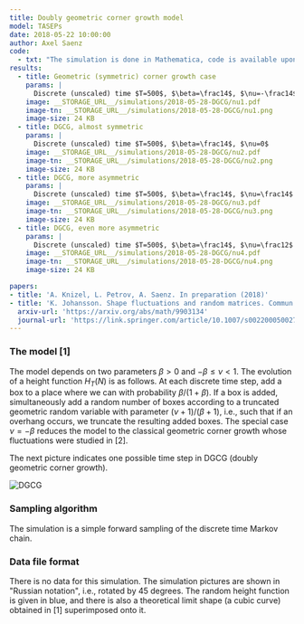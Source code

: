 ```yaml
---
title: Doubly geometric corner growth model
model: TASEPs
date: 2018-05-22 10:00:00
author: Axel Saenz
code:
  - txt: "The simulation is done in Mathematica, code is available upon request"
results:
  - title: Geometric (symmetric) corner growth case
    params: |
      Discrete (unscaled) time $T=500$, $\beta=\frac14$, $\nu=-\frac14$
    image: __STORAGE_URL__/simulations/2018-05-28-DGCG/nu1.pdf
    image-tn: __STORAGE_URL__/simulations/2018-05-28-DGCG/nu1.png
    image-size: 24 KB
  - title: DGCG, almost symmetric
    params: |
      Discrete (unscaled) time $T=500$, $\beta=\frac14$, $\nu=0$
    image: __STORAGE_URL__/simulations/2018-05-28-DGCG/nu2.pdf
    image-tn: __STORAGE_URL__/simulations/2018-05-28-DGCG/nu2.png
    image-size: 24 KB
  - title: DGCG, more asymmetric
    params: |
      Discrete (unscaled) time $T=500$, $\beta=\frac14$, $\nu=\frac14$
    image: __STORAGE_URL__/simulations/2018-05-28-DGCG/nu3.pdf
    image-tn: __STORAGE_URL__/simulations/2018-05-28-DGCG/nu3.png
    image-size: 24 KB
  - title: DGCG, even more asymmetric
    params: |
      Discrete (unscaled) time $T=500$, $\beta=\frac14$, $\nu=\frac12$
    image: __STORAGE_URL__/simulations/2018-05-28-DGCG/nu4.pdf
    image-tn: __STORAGE_URL__/simulations/2018-05-28-DGCG/nu4.png
    image-size: 24 KB

papers:
- title: 'A. Knizel, L. Petrov, A. Saenz. In preparation (2018)'
- title: 'K. Johansson. Shape fluctuations and random matrices. Commun. Math. Phys. <b>209</b> (2000) no. 2, 437--476'
  arxiv-url: 'https://arxiv.org/abs/math/9903134'
  journal-url: 'https://link.springer.com/article/10.1007/s002200050027'
---
```


### The model [1]

The model depends on two parameters $\beta>0$ and $-\beta\le \nu<1$.
The evolution of a height function $H_T(N)$ is as follows.
At each discrete time step, add a box 
to a place where we can with probability $\beta/(1+\beta)$.
If a box is added, simultaneously add a random number of boxes
according to a truncated geometric random variable with 
parameter $(\nu+1)/(\beta+1)$, i.e., such that 
if an overhang occurs, we truncate the resulting added boxes.
The special case $\nu=-\beta$ reduces the model to the classical 
geometric corner growth whose fluctuations were studied in 
[2].

The next picture indicates one possible time step in DGCG (doubly geometric corner growth).

<img src="{{site.storage_url}}/simulations/2018-05-28-DGCG/DGCG.png" alt="DGCG" style="min-width:30%">

### Sampling algorithm

The simulation is a simple forward
sampling of the discrete time Markov chain.

### Data file format

There is no data for this simulation.
The simulation pictures are shown in "Russian notation", i.e., rotated
by 45 degrees. 
The random height function is given in blue, and 
there is also a theoretical limit shape
(a cubic curve) obtained in [1] superimposed onto it.
